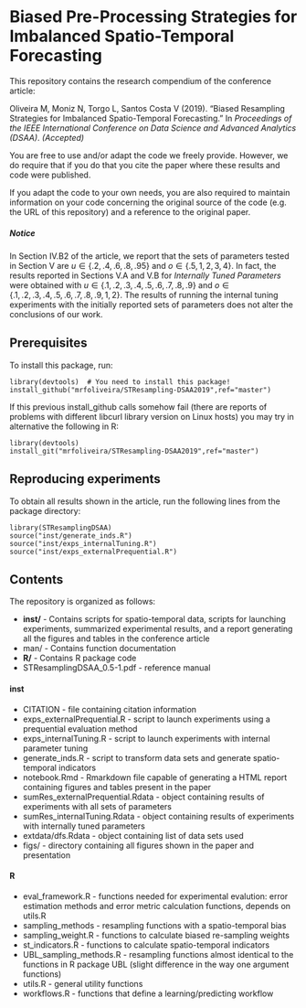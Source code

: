 # Biased Pre-Processing Strategies for Imbalanced Spatio-Temporal Forecasting

This repository contains the research compendium of the conference article:

Oliveira M, Moniz N, Torgo L, Santos Costa V (2019). “Biased Resampling Strategies for Imbalanced Spatio-Temporal Forecasting.” In _Proceedings of the IEEE International Conference on Data Science and Advanced Analytics (DSAA)_. _(Accepted)_

You are free to use and/or adapt the code we freely provide. However, we do require that if you do that you cite the paper where these results and code were published.

If you adapt the code to your own needs, you are also required to maintain information on your code concerning the original source of the code (e.g. the URL of this repository) and a reference to the original paper.

##### **Notice**

In Section IV.B2 of the article, we report that the sets of parameters tested in Section V are $u \in \{.2, .4, .6, .8, .95\}$ and $o \in \{.5, 1, 2, 3, 4\}$. In fact, the results reported in Sections V.A and V.B for _Internally Tuned Parameters_ were obtained with $u \in \{.1, .2, .3, .4, .5, .6, .7, .8, .9\}$ and $o \in \{.1, .2, .3, .4, .5, .6, .7, .8, .9, 1, 2\}$. The results of running the internal tuning experiments with the initially reported sets of parameters does not alter the conclusions of our work.

## Prerequisites

To install this package, run:

```
library(devtools)  # You need to install this package!
install_github("mrfoliveira/STResampling-DSAA2019",ref="master")
```

If this previous install_github calls somehow fail (there are reports of problems with different libcurl library version on Linux hosts) you may try in alternative the following in R:

```
library(devtools)
install_git("mrfoliveira/STResampling-DSAA2019",ref="master")
```

## Reproducing experiments

To obtain all results shown in the article, run the following lines from the package directory:

```
library(STResamplingDSAA)
source("inst/generate_inds.R")
source("inst/exps_internalTuning.R")
source("inst/exps_externalPrequential.R")
```

## Contents

The repository is organized as follows:

* **inst/** - Contains scripts for spatio-temporal data, scripts for launching experiments, summarized experimental results, and a report generating all the figures and tables in the conference article
* man/ - Contains function documentation
* **R/** - Contains R package code
* STResamplingDSAA_0.5-1.pdf - reference manual

#### inst
* CITATION - file containing citation information
* exps_externalPrequential.R - script to launch experiments using a prequential evaluation method
* exps_internalTuning.R - script to launch experiments with internal parameter tuning
* generate_inds.R - script to transform data sets and generate spatio-temporal indicators
* notebook.Rmd - Rmarkdown file capable of generating a HTML report containing figures and tables present in the paper
* sumRes_externalPrequential.Rdata - object containing results of experiments with all sets of parameters
* sumRes_internalTuning.Rdata - object containing results of experiments with internally tuned parameters
* extdata/dfs.Rdata - object containing list of data sets used
* figs/ - directory containing all figures shown in the paper and presentation

#### R

* eval_framework.R - functions needed for experimental evalution: error estimation methods and
error metric calculation functions, depends on utils.R
* sampling_methods - resampling functions with a spatio-temporal bias
* sampling_weight.R - functions to calculate biased re-sampling weights
* st_indicators.R - functions to calculate spatio-temporal indicators
* UBL_sampling_methods.R - resampling functions almost identical to the functions in R package UBL (slight difference in the way one argument functions)
* utils.R - general utility functions
* workflows.R - functions that define a learning/predicting workflow
